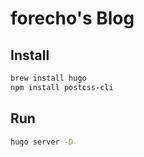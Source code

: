 # forecho's Blog

## Install

```bash
brew install hugo
npm install postcss-cli
```

## Run

```bash
hugo server -D
```